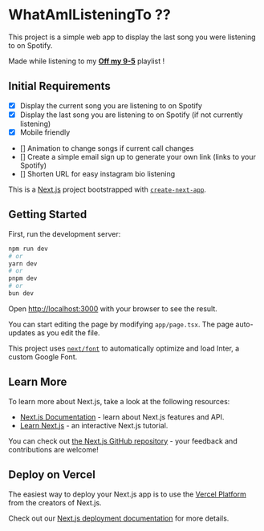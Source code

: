 # WhatAmIListeningTo ??

This project is a simple web app to display the last song you were listening to on Spotify.

Made while listening to my [**Off my 9-5**](https://open.spotify.com/playlist/5VJQMLAi7fzAA8geDa05cc?si=7f4bfca129304606) playlist !

## Initial Requirements

- [X] Display the current song you are listening to on Spotify
- [X] Display the last song you are listening to on Spotify (if not currently listening)
- [X] Mobile friendly 

- [] Animation to change songs if current call changes
- [] Create a simple email sign up to generate your own link (links to your Spotify)
- [] Shorten URL for easy instagram bio listening




This is a [Next.js](https://nextjs.org/) project bootstrapped with [`create-next-app`](https://github.com/vercel/next.js/tree/canary/packages/create-next-app).

## Getting Started

First, run the development server:

```bash
npm run dev
# or
yarn dev
# or
pnpm dev
# or
bun dev
```

Open [http://localhost:3000](http://localhost:3000) with your browser to see the result.

You can start editing the page by modifying `app/page.tsx`. The page auto-updates as you edit the file.

This project uses [`next/font`](https://nextjs.org/docs/basic-features/font-optimization) to automatically optimize and load Inter, a custom Google Font.

## Learn More

To learn more about Next.js, take a look at the following resources:

- [Next.js Documentation](https://nextjs.org/docs) - learn about Next.js features and API.
- [Learn Next.js](https://nextjs.org/learn) - an interactive Next.js tutorial.

You can check out [the Next.js GitHub repository](https://github.com/vercel/next.js/) - your feedback and contributions are welcome!

## Deploy on Vercel

The easiest way to deploy your Next.js app is to use the [Vercel Platform](https://vercel.com/new?utm_medium=default-template&filter=next.js&utm_source=create-next-app&utm_campaign=create-next-app-readme) from the creators of Next.js.

Check out our [Next.js deployment documentation](https://nextjs.org/docs/deployment) for more details.
